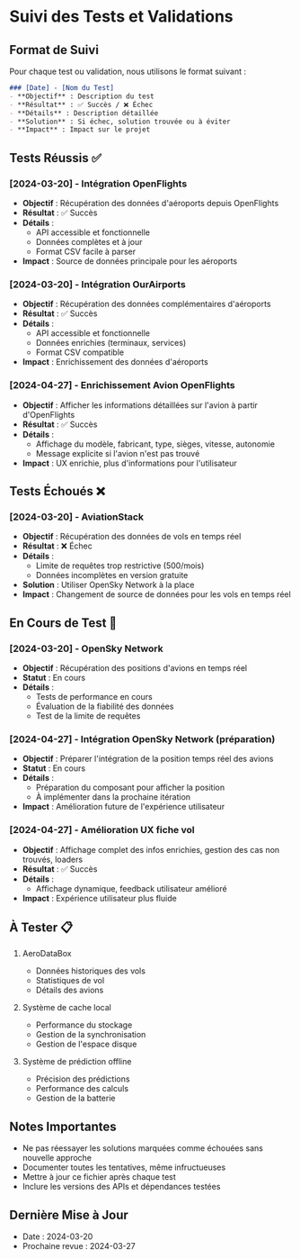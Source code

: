 # Suivi des Tests et Validations

## Format de Suivi
Pour chaque test ou validation, nous utilisons le format suivant :
```markdown
### [Date] - [Nom du Test]
- **Objectif** : Description du test
- **Résultat** : ✅ Succès / ❌ Échec
- **Détails** : Description détaillée
- **Solution** : Si échec, solution trouvée ou à éviter
- **Impact** : Impact sur le projet
```

## Tests Réussis ✅

### [2024-03-20] - Intégration OpenFlights
- **Objectif** : Récupération des données d'aéroports depuis OpenFlights
- **Résultat** : ✅ Succès
- **Détails** : 
  - API accessible et fonctionnelle
  - Données complètes et à jour
  - Format CSV facile à parser
- **Impact** : Source de données principale pour les aéroports

### [2024-03-20] - Intégration OurAirports
- **Objectif** : Récupération des données complémentaires d'aéroports
- **Résultat** : ✅ Succès
- **Détails** :
  - API accessible et fonctionnelle
  - Données enrichies (terminaux, services)
  - Format CSV compatible
- **Impact** : Enrichissement des données d'aéroports

### [2024-04-27] - Enrichissement Avion OpenFlights
- **Objectif** : Afficher les informations détaillées sur l'avion à partir d'OpenFlights
- **Résultat** : ✅ Succès
- **Détails** :
  - Affichage du modèle, fabricant, type, sièges, vitesse, autonomie
  - Message explicite si l'avion n'est pas trouvé
- **Impact** : UX enrichie, plus d'informations pour l'utilisateur

## Tests Échoués ❌

### [2024-03-20] - AviationStack
- **Objectif** : Récupération des données de vols en temps réel
- **Résultat** : ❌ Échec
- **Détails** :
  - Limite de requêtes trop restrictive (500/mois)
  - Données incomplètes en version gratuite
- **Solution** : Utiliser OpenSky Network à la place
- **Impact** : Changement de source de données pour les vols en temps réel

## En Cours de Test 🔄

### [2024-03-20] - OpenSky Network
- **Objectif** : Récupération des positions d'avions en temps réel
- **Statut** : En cours
- **Détails** :
  - Tests de performance en cours
  - Évaluation de la fiabilité des données
  - Test de la limite de requêtes

### [2024-04-27] - Intégration OpenSky Network (préparation)
- **Objectif** : Préparer l'intégration de la position temps réel des avions
- **Statut** : En cours
- **Détails** :
  - Préparation du composant pour afficher la position
  - À implémenter dans la prochaine itération
- **Impact** : Amélioration future de l'expérience utilisateur

### [2024-04-27] - Amélioration UX fiche vol
- **Objectif** : Affichage complet des infos enrichies, gestion des cas non trouvés, loaders
- **Résultat** : ✅ Succès
- **Détails** :
  - Affichage dynamique, feedback utilisateur amélioré
- **Impact** : Expérience utilisateur plus fluide

## À Tester 📋

1. AeroDataBox
   - Données historiques des vols
   - Statistiques de vol
   - Détails des avions

2. Système de cache local
   - Performance du stockage
   - Gestion de la synchronisation
   - Gestion de l'espace disque

3. Système de prédiction offline
   - Précision des prédictions
   - Performance des calculs
   - Gestion de la batterie

## Notes Importantes
- Ne pas réessayer les solutions marquées comme échouées sans nouvelle approche
- Documenter toutes les tentatives, même infructueuses
- Mettre à jour ce fichier après chaque test
- Inclure les versions des APIs et dépendances testées

## Dernière Mise à Jour
- Date : 2024-03-20
- Prochaine revue : 2024-03-27 